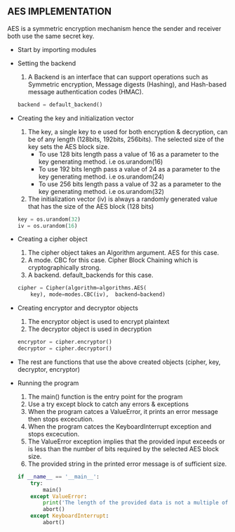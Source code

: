 AES IMPLEMENTATION
------------------
AES is a symmetric encryption mechanism hence the sender and receiver both use the same secret key. 

- Start by importing modules

- Setting the backend
    1. A Backend is an interface that can support operations such as 
    Symmetric encryption, Message digests (Hashing), and Hash-based message authentication codes (HMAC).

    ```python
    backend = default_backend()
    ```

- Creating the key and initialization vector
    1. The key, a single key to e used for both encryption & decryption, can be of any length (128bits, 192bits, 256bits). 
        The selected size of the key sets the AES block size.
        - To use 128 bits length pass a value of 16 as a parameter to the key generating method. i.e os.urandom(16)
        - To use 192 bits length pass a value of 24 as a parameter to the key generating method. i.e os.urandom(24)
        - To use 256 bits length pass a value of 32 as a parameter to the key generating method. i.e os.urandom(32)
    2. The initialization vector (iv) is always a randomly generated value that has the size of the AES block (128 bits)
    
    ```python
    key = os.urandom(32)
    iv = os.urandom(16)
    ```

- Creating a cipher object 
    1. The cipher object takes an Algorithm argument. AES for this case.
    2. A mode. CBC for this case. Cipher Block Chaining which is cryptographically strong.
    3. A backend. default_backends for this case.

    ```python
    cipher = Cipher(algorithm=algorithms.AES(
        key), mode=modes.CBC(iv),  backend=backend)
    ```

- Creating encryptor and decryptor objects
    1. The encryptor object is used to encrypt plaintext
    2. The decryptor object is used in decryption

    ```python
    encryptor = cipher.encryptor()
    decryptor = cipher.decryptor()
    ```

- The rest are functions that use the above created objects (cipher, key, decryptor, encryptor)

- Running the program
    1. The main() function is the entry point for the program
    2. Use a try except block to catch any errors & exceptions
    3. When the program catces a ValueError, it prints an error message then stops excecution.
    4. When the program catces the KeyboardInterrupt exception and stops excecution.
    5. The ValueError exception implies that the provided input exceeds or is less than the number of bits 
        required by the selected AES block size.
    6. The provided string in the printed error message is of sufficient size.

    ```python
    if __name__ == '__main__':
        try:
            main()
        except ValueError:
            print('The length of the provided data is not a multiple of the block length. Try -: Merry christmas! :-')
            abort()
        except KeyboardInterrupt:
            abort()
    ```